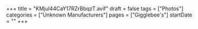 +++
title = "KMjuI44CaY17RZrBbqzT.avif"
draft = false
tags = ["Photos"]
categories = ["Unknown Manufacturers"]
pages = ["Gigglebee's"]
startDate = ""
+++
